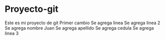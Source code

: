 # Proyecto-git
Este es mi proyecto de git
Primer cambio
Se agrega linea
Se agrega linea 2
Se agrega nombre Juan
Se agrega apellido 
Se agrega cedula
Se agrega linea 3
